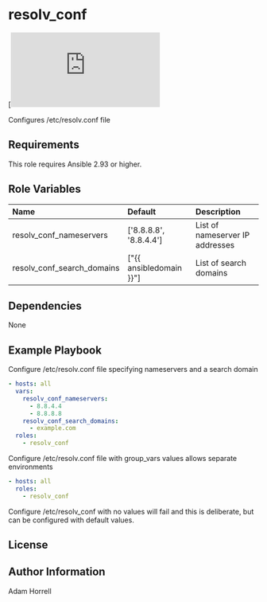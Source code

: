 
resolv_conf
===========

[![Build Status](https://github.com/horrada/ansible-resolv.conf)

Configures /etc/resolv.conf file

Requirements
------------

This role requires Ansible 2.93 or higher.

Role Variables
--------------

| Name                       | Default                  | Description                     |
|:---------------------------|:-------------------------|:--------------------------------|
| resolv_conf_nameservers    | ['8.8.8.8', '8.8.4.4']   | List of nameserver IP addresses |
| resolv_conf_search_domains | ["{{ ansibledomain }}"]  | List of search domains          |

Dependencies
------------

None

Example Playbook
----------------

Configure /etc/resolv.conf file specifying nameservers and a search domain
```yaml
- hosts: all
  vars:
    resolv_conf_nameservers:
      - 8.8.4.4
      - 8.8.8.8
    resolv_conf_search_domains:
      - example.com
  roles:
    - resolv_conf
```

Configure /etc/resolv.conf file with group_vars values allows separate environments
```yaml
- hosts: all
  roles:
    - resolv_conf
```

Configure /etc/resolv_conf with no values will fail and this is deliberate, but can be configured with default values.


License
-------

Author Information
------------------

Adam Horrell

